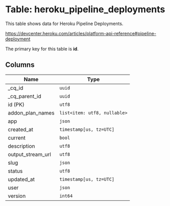 # Table: heroku_pipeline_deployments

This table shows data for Heroku Pipeline Deployments.

https://devcenter.heroku.com/articles/platform-api-reference#pipeline-deployment

The primary key for this table is **id**.

## Columns

| Name          | Type          |
| ------------- | ------------- |
|_cq_id|`uuid`|
|_cq_parent_id|`uuid`|
|id (PK)|`utf8`|
|addon_plan_names|`list<item: utf8, nullable>`|
|app|`json`|
|created_at|`timestamp[us, tz=UTC]`|
|current|`bool`|
|description|`utf8`|
|output_stream_url|`utf8`|
|slug|`json`|
|status|`utf8`|
|updated_at|`timestamp[us, tz=UTC]`|
|user|`json`|
|version|`int64`|
